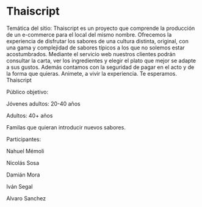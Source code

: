 # Thaiscript

Temática del sitio:
Thaiscript es un proyecto que comprende la producción de un e-commerce para el local del mismo nombre.
Ofrecemos la experiencia de disfrutar los sabores de una cultura distinta, original, con una gama y complejidad de sabores típicos
a los que no solemos estar acostumbrados. 
Mediante el servicio web nuestros clientes podrán consultar la carta, ver los ingredientes y elegir el plato que mejor se adapte a sus gustos. Además contamos con la seguridad de pagar en el acto y de la forma que quieras.
Animete, a vivir la experiencia.
Te esperamos.
                                                                                                                                Thaiscript

Público objetivo:

Jóvenes adultos: 20-40 años

Adultos: 40+ años

Familas que quieran introducir nuevos sabores.

Participantes:



Nahuel Mémoli

Nicolás Sosa

Damián Mora

Iván Segal

Alvaro Sanchez
